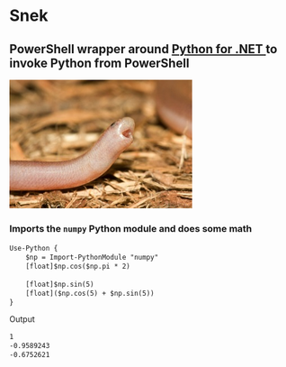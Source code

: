 # Snek

## PowerShell wrapper around [Python for .NET ](https://github.com/pythonnet/pythonnet) to invoke Python from PowerShell

![](./snek.jpg)

### Imports the `numpy` Python module and does some math

```
Use-Python {
    $np = Import-PythonModule "numpy"
    [float]$np.cos($np.pi * 2)

    [float]$np.sin(5)
    [float]($np.cos(5) + $np.sin(5))
}
```

Output

```
1
-0.9589243
-0.6752621
```
